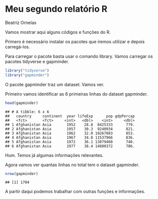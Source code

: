 Meu segundo relatório R
================
Beatriz Ornelas

Vamos mostrar aqui alguns códigos e funções do R.

Primero é necessário instalar os pacotes que iremos utilizar e depois carregá-los.

Para carregar o pacote basta usar o comando library. Vamos carregar os pacotes tidyverse e gapminder.

``` r
library("tidyverse")
library("gapminder")
```

O pacote gapminder traz um dataset. Vamos ver.

Primeiro vamos identificar as 6 primeiras linhas do dataset gapminder.

``` r
head(gapminder)
```

    ## # A tibble: 6 x 6
    ##   country     continent  year lifeExp      pop gdpPercap
    ##   <fct>       <fct>     <int>   <dbl>    <int>     <dbl>
    ## 1 Afghanistan Asia       1952    28.8  8425333      779.
    ## 2 Afghanistan Asia       1957    30.3  9240934      821.
    ## 3 Afghanistan Asia       1962    32.0 10267083      853.
    ## 4 Afghanistan Asia       1967    34.0 11537966      836.
    ## 5 Afghanistan Asia       1972    36.1 13079460      740.
    ## 6 Afghanistan Asia       1977    38.4 14880372      786.

Hum. Temos já algumas informações relevantes.

Agora vamos ver quantas linhas no total tem o dataset gapminder.

``` r
nrow(gapminder)
```

    ## [1] 1704

A partir daqui podemos trabalhar com outras funções e informações.
